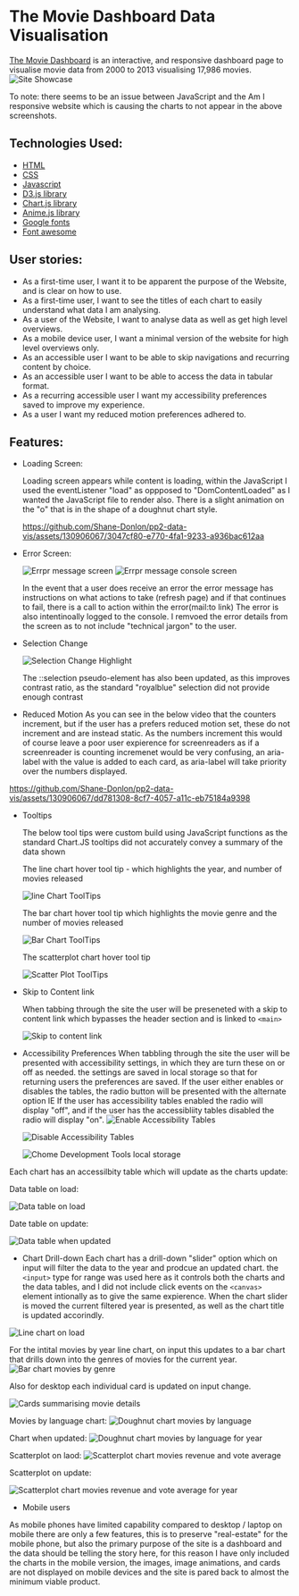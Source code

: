 # The Movie Dashboard Data Visualisation
[The Movie Dashboard](https://shane-donlon.github.io/pp2-data-vis/) is an interactive, and responsive dashboard page to visualise movie data from 2000 to 2013 visualising 17,986 movies.
 ![Site Showcase](assets/documentation/pp2-amiresponsive.jpg)

 To note: there seems to be an issue between JavaScript and the Am I responsive website which is causing the charts to not appear in the above screenshots.  
## Technologies Used:

- [HTML](https://en.wikipedia.org/wiki/HTML)
- [CSS](https://en.wikipedia.org/wiki/CSS)
- [Javascript](https://en.wikipedia.org/wiki/JavaScript)
- [D3.js library](https://d3js.org/)
- [Chart.js library](https://en.wikipedia.org/wiki/Chart.js)
- [Anime.js library](https://animejs.com/)
- [Google fonts](https://fonts.google.com/)
- [Font awesome](https://fontawesome.com/)


## User stories:
- As a first-time user, I want it to be apparent the purpose of the Website, and is clear on how to use. 
- As a first-time user, I want to see the titles of each chart to easily understand what data I am analysing.
- As a user of the Website, I want to analyse data as well as get high level overviews.
- As a mobile device user, I want a minimal version of the website for high level overviews only.
- As an accessible user I want to be able to skip navigations and recurring content by choice.
- As an accessible user I want to be able to access the data in tabular format.
- As a recurring accessible user I want my accessibility preferences saved to improve my experience.
- As a user I want my reduced motion preferences adhered to.

## Features:
- Loading Screen:
  
  Loading screen appears while content is loading, within the JavaScript I used the eventListener "load" as oppposed to "DomContentLoaded" as I wanted the JavaScript file to render also.
  There is a slight animation on the "o" that is in the shape of a doughnut chart style.
  
  https://github.com/Shane-Donlon/pp2-data-vis/assets/130906067/3047cf80-e770-4fa1-9233-a936bac612aa


- Error Screen:
  
  ![Errpr message screen](assets/documentation/errormessage.jpg)
  ![Errpr message console screen](assets/documentation/errorMessageConsole.jpg)

  In the event that a user does receive an error the error message has instructions on what actions to take (refresh page) and if that continues to fail, there is a call to action within the error(mail:to link)
  The error is also intentinoally logged to the console. I remvoed the error details from the screen as to not include "technical jargon" to the user.

  
- Selection Change
  
  ![Selection Change Highlight](assets/documentation/selectionChange.jpg)
  
  The ::selection pseudo-element has also been updated, as this improves contrast ratio, as the standard "royalblue" selection did not provide enough contrast


- Reduced Motion
  As you can see in the below video that the counters increment, but if the user has a prefers reduced motion set, these do not increment and are instead static.
  As the numbers increment this would of course leave a poor user expierence for screenreaders as if a screenreader is counting incremenet would be very confusing, an aria-label with the value is added to each card, as aria-label will take priority over the numbers displayed.
  
https://github.com/Shane-Donlon/pp2-data-vis/assets/130906067/dd781308-8cf7-4057-a11c-eb75184a9398


- Tooltips

  
  The below tool tips were custom build using JavaScript functions as the standard Chart.JS tooltips did not accurately convey a summary of the data shown

  The line chart hover tool tip - which highlights the year, and number of movies released

  ![line Chart ToolTips](assets/documentation/mbyTooltip.jpg)

  The bar chart hover tool tip which highlights the movie genre and the number of movies released

  ![Bar Chart ToolTips](assets/documentation/mbyTooltipGenre.jpg)

  The scatterplot chart hover tool tip

  ![Scatter Plot ToolTips](assets/documentation/scatterToolTip.jpg)

- Skip to Content link

  When tabbing through the site the user will be preseneted with a skip to content link which bypasses the header section and is linked to  `<main>`

  ![Skip to content link](assets/documentation/skipLink.jpg)
- Accessibility Preferences
When tabbling through the site the user will be presented with accessibility settings, in which they are turn these on or off as needed.
the settings are saved in local storage so that for returning users the preferences are saved.
If the user either enables or disables the tables, the radio button will be presented with the alternate option
IE If the user has accessibility tables enabled the radio will display "off", and if the user has the accessibliity tables disabled the radio will display "on".
  ![Enable Accessibility Tables](assets/documentation/a11yTabOn.jpg)


  ![Disable Accessibility Tables](assets/documentation/a11yTabOff.jpg)

  ![Chome Development Tools local storage](assets/documentation/localStorage.jpg)

 Each chart has an accessilbity table which will update as the charts update:

  Data table on load:

  
  ![Data table on load](assets/documentation/languagePieTable.jpg)

  Date table on update:

  
  ![Data table when updated](assets/documentation/languagePieTableUpdate.jpg)
- Chart Drill-down
  Each chart has a drill-down "slider" option which on input will filter the data to the year and prodcue an updated chart.
  the `<input>` type for range was used here as it controls both the charts and the data tables, and I did not include click events on the `<canvas>` element intionally as to give the same expierence. When the chart slider is moved the current filtered year is presented, as well as the chart title is updated accorindly.

  
 ![Line chart on load](assets/documentation/mbyChart.jpg)


For the intital movies by year line chart, on input this updates to a bar chart that drills down into the genres of movies for the current year.
![Bar chart movies by genre](assets/documentation/mbyChartGenres.jpg)
  
 Also for desktop each individual card is updated on input change.

 
 ![Cards summarising movie details](assets/documentation/cards.jpg)

 Movies by language chart:
 ![Doughnut chart movies by language](assets/documentation/languagePieOnLoad.jpg)

 Chart when updated:
![Doughnut chart movies by language for year](assets/documentation/languagePieUpdate.jpg)

  
Scatterplot on laod:
 ![Scatterplot chart movies revenue and vote average](assets/documentation/scatterChartOnLoad.jpg)

Scatterplot on update:

![Scatterplot chart movies revenue and vote average for year](assets/documentation/scatterChartUpdate.jpg)

- Mobile users
  

As mobile phones have limited capability compared to desktop / laptop on mobile there are only a few features, this is to preserve "real-estate" for the mobile phone, but also the primary purpose of the site is a dashboard and the data should be telling the story here, for this reason I have only included the charts in the mobile version, the images, image animations, and cards are not displayed on mobile devices and the site is pared back to almost the minimum viable product.
